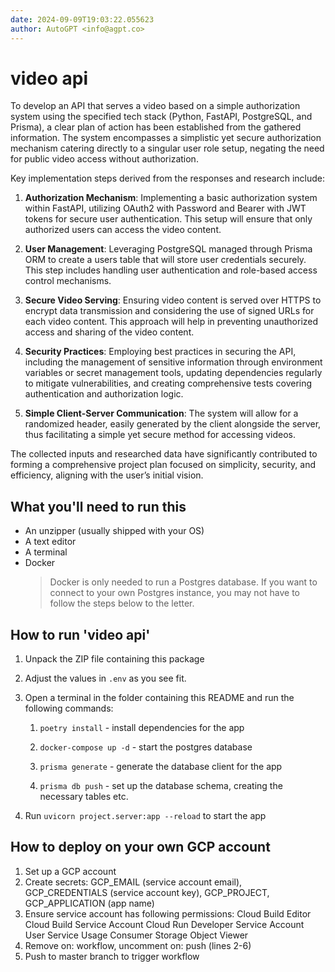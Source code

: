 ```yaml
---
date: 2024-09-09T19:03:22.055623
author: AutoGPT <info@agpt.co>
---
```


# video api

To develop an API that serves a video based on a simple authorization system using the specified tech stack (Python, FastAPI, PostgreSQL, and Prisma), a clear plan of action has been established from the gathered information. The system encompasses a simplistic yet secure authorization mechanism catering directly to a singular user role setup, negating the need for public video access without authorization. 

Key implementation steps derived from the responses and research include:

1. **Authorization Mechanism**: Implementing a basic authorization system within FastAPI, utilizing OAuth2 with Password and Bearer with JWT tokens for secure user authentication. This setup will ensure that only authorized users can access the video content.

2. **User Management**: Leveraging PostgreSQL managed through Prisma ORM to create a users table that will store user credentials securely. This step includes handling user authentication and role-based access control mechanisms.

3. **Secure Video Serving**: Ensuring video content is served over HTTPS to encrypt data transmission and considering the use of signed URLs for each video content. This approach will help in preventing unauthorized access and sharing of the video content.

4. **Security Practices**: Employing best practices in securing the API, including the management of sensitive information through environment variables or secret management tools, updating dependencies regularly to mitigate vulnerabilities, and creating comprehensive tests covering authentication and authorization logic.

5. **Simple Client-Server Communication**: The system will allow for a randomized header, easily generated by the client alongside the server, thus facilitating a simple yet secure method for accessing videos.

The collected inputs and researched data have significantly contributed to forming a comprehensive project plan focused on simplicity, security, and efficiency, aligning with the user’s initial vision.

## What you'll need to run this
* An unzipper (usually shipped with your OS)
* A text editor
* A terminal
* Docker
  > Docker is only needed to run a Postgres database. If you want to connect to your own
  > Postgres instance, you may not have to follow the steps below to the letter.


## How to run 'video api'

1. Unpack the ZIP file containing this package

2. Adjust the values in `.env` as you see fit.

3. Open a terminal in the folder containing this README and run the following commands:

    1. `poetry install` - install dependencies for the app

    2. `docker-compose up -d` - start the postgres database

    3. `prisma generate` - generate the database client for the app

    4. `prisma db push` - set up the database schema, creating the necessary tables etc.

4. Run `uvicorn project.server:app --reload` to start the app

## How to deploy on your own GCP account
1. Set up a GCP account
2. Create secrets: GCP_EMAIL (service account email), GCP_CREDENTIALS (service account key), GCP_PROJECT, GCP_APPLICATION (app name)
3. Ensure service account has following permissions: 
    Cloud Build Editor
    Cloud Build Service Account
    Cloud Run Developer
    Service Account User
    Service Usage Consumer
    Storage Object Viewer
4. Remove on: workflow, uncomment on: push (lines 2-6)
5. Push to master branch to trigger workflow
